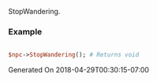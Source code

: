 StopWandering.
### Example

```perl

$npc->StopWandering(); # Returns void
```


Generated On 2018-04-29T00:30:15-07:00